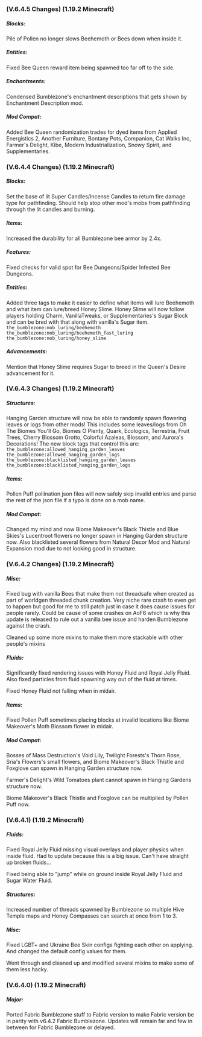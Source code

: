 ### **(V.6.4.5 Changes) (1.19.2 Minecraft)**

##### Blocks:
Pile of Pollen no longer slows Beehemoth or Bees down when inside it.

##### Entities:
Fixed Bee Queen reward item being spawned too far off to the side.

##### Enchantments:
Condensed Bumblezone's enchantment descriptions that gets shown by Enchantment Description mod.

##### Mod Compat:
Added Bee Queen randomization trades for dyed items from Applied Energistics 2, Another Furniture, Bontany Pots, Companion,
 Cat Walks Inc, Farmer's Delight, Kibe, Modern Industrialization, Snowy Spirit, and Supplementaries.


### **(V.6.4.4 Changes) (1.19.2 Minecraft)**

##### Blocks:
Set the base of lit Super Candles/Incense Candles to return fire damage type for pathfinding.
 Should help stop other mod's mobs from pathfinding through the lit candles and burning.

##### Items:
Increased the durability for all Bumblezone bee armor by 2.4x.

##### Features:
Fixed checks for valid spot for Bee Dungeons/Spider Infested Bee Dungeons.

##### Entities:
Added three tags to make it easier to define what items will lure Beehemoth and what item can lure/breed Honey Slime.
 Honey Slime will now follow players holding Charm, VanillaTweaks, or Supplementaries's Sugar Block and can be bred with that along with vanilla's Sugar item.
 `the_bumblezone:mob_luring/beehemoth`
 `the_bumblezone:mob_luring/beehemoth_fast_luring`
 `the_bumblezone:mob_luring/honey_slime`

##### Advancements:
Mention that Honey Slime requires Sugar to breed in the Queen's Desire advancement for it.


### **(V.6.4.3 Changes) (1.19.2 Minecraft)**

##### Structures:
Hanging Garden structure will now be able to randomly spawn flowering leaves or logs from other mods!
 This includes some leaves/logs from Oh The Biomes You'll Go, Biomes O Plenty, Quark, Ecologics, Terrestria, 
 Fruit Trees, Cherry Blossom Grotto, Colorful Azaleas, Blossom, and Aurora's Decorations!
 The new block tags that control this are:
 `the_bumblezone:allowed_hanging_garden_leaves`
 `the_bumblezone:allowed_hanging_garden_logs`
 `the_bumblezone:blacklisted_hanging_garden_leaves`
 `the_bumblezone:blacklisted_hanging_garden_logs`

##### Items:
Pollen Puff pollination json files will now safely skip invalid entries and parse the rest of the json file if a typo is done on a mob name.

##### Mod Compat:
Changed my mind and now Biome Makeover's Black Thistle and Blue Skies's Lucentroot flowers no longer spawn in Hanging Garden structure now.
 Also blacklisted several flowers from Natural Decor Mod and Natural Expansion mod due to not looking good in structure. 


### **(V.6.4.2 Changes) (1.19.2 Minecraft)**

##### Misc:
Fixed bug with vanilla Bees that make them not threadsafe when created as part of worldgen threaded chunk creation.
 Very niche rare crash to even get to happen but good for me to still patch just in case it does cause issues for people rarely.
 Could be cause of some crashes on AoF6 which is why this update is released to rule out a vanilla bee issue and harden Bumblezone against the crash.

Cleaned up some more mixins to make them more stackable with other people's mixins

##### Fluids:
Significantly fixed rendering issues with Honey Fluid and Royal Jelly Fluid.
 Also fixed particles from fluid spawning way out of the fluid at times.

Fixed Honey Fluid not falling when in midair.

##### Items:
Fixed Pollen Puff sometimes placing blocks at invalid locations like Biome Makeover's Moth Blossom flower in midair.

##### Mod Compat:
Bosses of Mass Destruction's Void Lily, Twilight Forests's Thorn Rose, Sria's Flowers's small flowers,
and Biome Makeover's Black Thistle and Foxglove can spawn in Hanging Garden structure now.

Farmer's Delight's Wild Tomatoes plant cannot spawn in Hanging Gardens structure now.

Biome Makeover's Black Thistle and Foxglove can be multiplied by Pollen Puff now.


### **(V.6.4.1) (1.19.2 Minecraft)**

##### Fluids:
Fixed Royal Jelly Fluid missing visual overlays and player physics when inside fluid.
 Had to update because this is a big issue. Can't have straight up broken fluids...

Fixed being able to "jump" while on ground inside Royal Jelly Fluid and Sugar Water Fluid.

##### Structures:
Increased number of threads spawned by Bumblezone so multiple Hive Temple maps and Honey Compasses can search at once from 1 to 3.

##### Misc:
Fixed LGBT+ and Ukraine Bee Skin configs fighting each other on applying. And changed the default config values for them.

Went through and cleaned up and modified several mixins to make some of them less hacky.


### **(V.6.4.0) (1.19.2 Minecraft)**

##### Major:
Ported Fabric Bumblezone stuff to Fabric version to make Fabric version be in parity with v6.4.2 Fabric Bumblezone.
 Updates will remain far and few in between for Fabric Bumblezone or delayed.